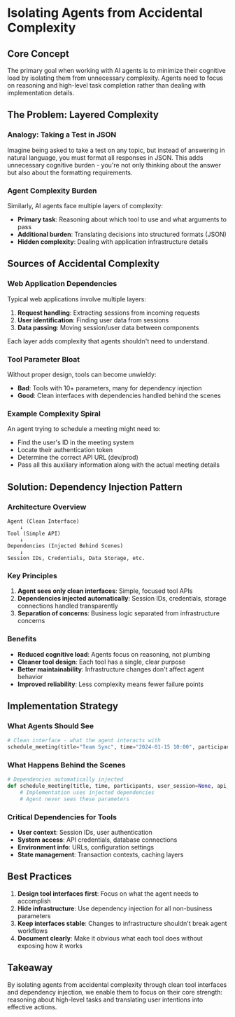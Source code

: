 # Isolating Agents from Accidental Complexity

## Core Concept

The primary goal when working with AI agents is to minimize their cognitive load by isolating them from unnecessary complexity. Agents need to focus on reasoning and high-level task completion rather than dealing with implementation details.

## The Problem: Layered Complexity

### Analogy: Taking a Test in JSON

Imagine being asked to take a test on any topic, but instead of answering in natural language, you must format all responses in JSON. This adds unnecessary cognitive burden - you're not only thinking about the answer but also about the formatting requirements.

### Agent Complexity Burden

Similarly, AI agents face multiple layers of complexity:

- **Primary task**: Reasoning about which tool to use and what arguments to pass
- **Additional burden**: Translating decisions into structured formats (JSON)
- **Hidden complexity**: Dealing with application infrastructure details

## Sources of Accidental Complexity

### Web Application Dependencies

Typical web applications involve multiple layers:

1. **Request handling**: Extracting sessions from incoming requests
2. **User identification**: Finding user data from sessions
3. **Data passing**: Moving session/user data between components

Each layer adds complexity that agents shouldn't need to understand.

### Tool Parameter Bloat

Without proper design, tools can become unwieldy:

- **Bad**: Tools with 10+ parameters, many for dependency injection
- **Good**: Clean interfaces with dependencies handled behind the scenes

### Example Complexity Spiral

An agent trying to schedule a meeting might need to:

- Find the user's ID in the meeting system
- Locate their authentication token
- Determine the correct API URL (dev/prod)
- Pass all this auxiliary information along with the actual meeting details

## Solution: Dependency Injection Pattern

### Architecture Overview

```
Agent (Clean Interface)
    ↓
Tool (Simple API)
    ↓
Dependencies (Injected Behind Scenes)
    ↓
Session IDs, Credentials, Data Storage, etc.
```

### Key Principles

1. **Agent sees only clean interfaces**: Simple, focused tool APIs
2. **Dependencies injected automatically**: Session IDs, credentials, storage connections handled transparently
3. **Separation of concerns**: Business logic separated from infrastructure concerns

### Benefits

- **Reduced cognitive load**: Agents focus on reasoning, not plumbing
- **Cleaner tool design**: Each tool has a single, clear purpose
- **Better maintainability**: Infrastructure changes don't affect agent behavior
- **Improved reliability**: Less complexity means fewer failure points

## Implementation Strategy

### What Agents Should See

```python
# Clean interface - what the agent interacts with
schedule_meeting(title="Team Sync", time="2024-01-15 10:00", participants=["alice", "bob"])
```

### What Happens Behind the Scenes

```python
# Dependencies automatically injected
def schedule_meeting(title, time, participants, user_session=None, api_credentials=None, db_connection=None):
    # Implementation uses injected dependencies
    # Agent never sees these parameters
```

### Critical Dependencies for Tools

- **User context**: Session IDs, user authentication
- **System access**: API credentials, database connections
- **Environment info**: URLs, configuration settings
- **State management**: Transaction contexts, caching layers

## Best Practices

1. **Design tool interfaces first**: Focus on what the agent needs to accomplish
2. **Hide infrastructure**: Use dependency injection for all non-business parameters
3. **Keep interfaces stable**: Changes to infrastructure shouldn't break agent workflows
4. **Document clearly**: Make it obvious what each tool does without exposing how it works

## Takeaway

By isolating agents from accidental complexity through clean tool interfaces and dependency injection, we enable them to focus on their core strength: reasoning about high-level tasks and translating user intentions into effective actions.
